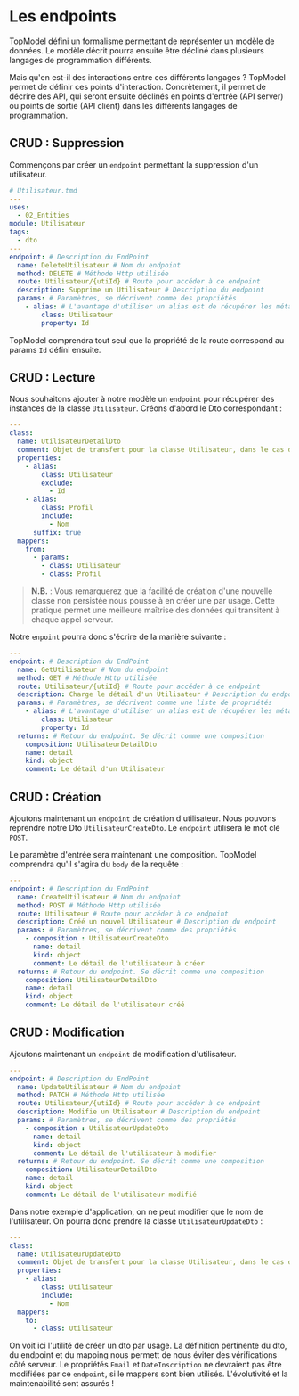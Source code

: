 # Les endpoints

TopModel défini un formalisme permettant de représenter un modèle de données. Le modèle décrit pourra ensuite être décliné dans plusieurs langages de programmation différents.

Mais qu'en est-il des interactions entre ces différents langages ? TopModel permet de définir ces points d'interaction. Concrètement, il permet de décrire des API, qui seront ensuite déclinés en points d'entrée (API server) ou points de sortie (API client) dans les différents langages de programmation.

## CRUD : Suppression

Commençons par créer un `endpoint` permettant la suppression d'un utilisateur.

```yaml
# Utilisateur.tmd
---
uses:
  - 02_Entities
module: Utilisateur
tags:
  - dto
---
endpoint: # Description du EndPoint
  name: DeleteUtilisateur # Nom du endpoint
  method: DELETE # Méthode Http utilisée
  route: Utilisateur/{utiId} # Route pour accéder à ce endpoint
  description: Supprime un Utilisateur # Description du endpoint
  params: # Paramètres, se décrivent comme des propriétés
    - alias: # L'avantage d'utiliser un alias est de récupérer les méta-données de cette propiété (commentaire, domaine...) gratuitement
        class: Utilisateur
        property: Id 
```

TopModel comprendra tout seul que la propriété de la route correspond au params `Id` défini ensuite.

## CRUD : Lecture

Nous souhaitons ajouter à notre modèle un `endpoint` pour récupérer des instances de la classe `Utilisateur`. Créons d'abord le Dto correspondant :

```yaml
---
class:
  name: UtilisateurDetailDto
  comment: Objet de transfert pour la classe Utilisateur, dans le cas de la consultation de la page de détail
  properties:
    - alias:
        class: Utilisateur
        exclude:
          - Id
    - alias:
        class: Profil
        include:
          - Nom
      suffix: true
  mappers:
    from:
      - params:
        - class: Utilisateur
        - class: Profil
```

> **N.B.** : Vous remarquerez que la facilité de création d'une nouvelle classe non persistée nous pousse à en créer une par usage. Cette pratique permet une meilleure maîtrise des données qui transitent à chaque appel serveur.

Notre `enpoint` pourra donc s'écrire de la manière suivante :

```yaml
---
endpoint: # Description du EndPoint
  name: GetUtilisateur # Nom du endpoint
  method: GET # Méthode Http utilisée
  route: Utilisateur/{utiId} # Route pour accéder à ce endpoint
  description: Charge le détail d'un Utilisateur # Description du endpoint
  params: # Paramètres, se décrivent comme une liste de propriétés
    - alias: # L'avantage d'utiliser un alias est de récupérer les méta-données de cette propiété (commentaire, domaine) gratuitement
        class: Utilisateur
        property: Id 
  returns: # Retour du endpoint. Se décrit comme une composition
    composition: UtilisateurDetailDto
    name: detail
    kind: object
    comment: Le détail d'un Utilisateur
```

## CRUD : Création

Ajoutons maintenant un `endpoint` de création d'utilisateur. Nous pouvons reprendre notre Dto `UtilisateurCreateDto`. Le `endpoint` utilisera le mot clé `POST`.

Le paramètre d'entrée sera maintenant une composition. TopModel comprendra qu'il s'agira du `body` de la requête :

```yaml
---
endpoint: # Description du EndPoint
  name: CreateUtilisateur # Nom du endpoint
  method: POST # Méthode Http utilisée
  route: Utilisateur # Route pour accéder à ce endpoint
  description: Créé un nouvel Utilisateur # Description du endpoint
  params: # Paramètres, se décrivent comme des propriétés
    - composition : UtilisateurCreateDto
      name: detail
      kind: object
      comment: Le détail de l'utilisateur à créer
  returns: # Retour du endpoint. Se décrit comme une composition
    composition: UtilisateurDetailDto
    name: detail
    kind: object
    comment: Le détail de l'utilisateur créé
```

## CRUD : Modification

Ajoutons maintenant un `endpoint` de modification d'utilisateur.

```yaml
---
endpoint: # Description du EndPoint
  name: UpdateUtilisateur # Nom du endpoint
  method: PATCH # Méthode Http utilisée
  route: Utilisateur/{utiId} # Route pour accéder à ce endpoint
  description: Modifie un Utilisateur # Description du endpoint
  params: # Paramètres, se décrivent comme des propriétés
    - composition : UtilisateurUpdateDto
      name: detail
      kind: object
      comment: Le détail de l'utilisateur à modifier
  returns: # Retour du endpoint. Se décrit comme une composition
    composition: UtilisateurDetailDto
    name: detail
    kind: object
    comment: Le détail de l'utilisateur modifié
```

Dans notre exemple d'application, on ne peut modifier que le nom de l'utilisateur. On pourra donc prendre la classe `UtilisateurUpdateDto` :

```yaml
---
class:
  name: UtilisateurUpdateDto
  comment: Objet de transfert pour la classe Utilisateur, dans le cas de la modification de celui-ci
  properties:
    - alias:
        class: Utilisateur
        include:
          - Nom
  mappers:
    to:
      - class: Utilisateur
```

On voit ici l'utilité de créer un dto par usage. La définition pertinente du dto, du endpoint et du mapping nous permett de nous éviter des vérifications côté serveur. Le propriétés `Email` et `DateInscription` ne devraient pas être modifiées par ce `endpoint`, si le mappers sont bien utilisés. L'évolutivité et la maintenabilité sont assurés !
